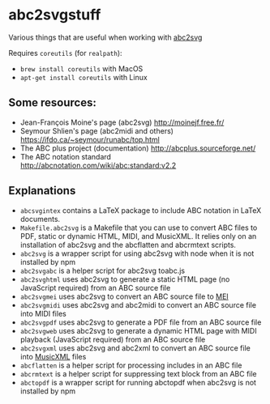 # abc2svgstuff
Various things that are useful when working with [abc2svg](https://chiselapp.com/user/moinejf/repository/abc2svg/doc/trunk/README.md)

Requires `coreutils` (for `realpath`):
* `brew install coreutils` with MacOS
* `apt-get install coreutils` with Linux

## Some resources:
* Jean-François Moine's page (abc2svg) <http://moinejf.free.fr/>
* Seymour Shlien's page (abc2midi and others) <https://ifdo.ca/~seymour/runabc/top.html>
* The ABC plus project (documentation) <http://abcplus.sourceforge.net/>
* The ABC notation standard <http://abcnotation.com/wiki/abc:standard:v2.2>

## Explanations
* `abcsvgintex` contains a LaTeX package to include ABC notation in LaTeX documents.
* `Makefile.abc2svg` is a Makefile that you can use to convert ABC files to PDF, static or dynamic HTML, MIDI, and MusicXML.
  It relies only on an installation of abc2svg and the abcflatten and abcrmtext scripts.
* `abc2svg` is a wrapper script for using abc2svg with node when it is not installed by npm
* `abc2svgabc` is a helper script for abc2svg toabc.js
* `abc2svghtml` uses abc2svg to generate a static HTML page (no JavaScript required) from an ABC source file
* `abc2svgmei` uses abc2svg to convert an ABC source file to [MEI](https://music-encoding.org/)
* `abc2svgmidi` uses abc2svg and abc2midi to convert an ABC source file into MIDI files
* `abc2svgpdf` uses abc2svg to generate a PDF file from an ABC source file
* `abc2svgweb` uses abc2svg to generate a dynamic HTML page with MIDI playback (JavaScript required) from an ABC source file
* `abc2svgxml` uses abc2svg and abc2xml to convert an ABC source file into [MusicXML](https://www.musicxml.com/) files
* `abcflatten` is a helper script for processing includes in an ABC file
* `abcrmtext` is a helper script for suppressing text block from an ABC file
* `abctopdf` is a wrapper script for running abctopdf when abc2svg is not installed by npm
